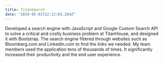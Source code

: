 ```yaml
---
title: TitanSearch
date: "2019-05-01T22:12:03.284Z"
---
```


Developed a search engine with JavaScript and Google Custom Search API to solve a critical and costly business problem at TitanHouse, and designed it with Bootstrap. The search engine filtered through websites such as Bloomberg.com and LinkedIn.com to find the links we needed. My team members used the application tens of thousands of times. It significantly increased their productivity and the end user experience.
